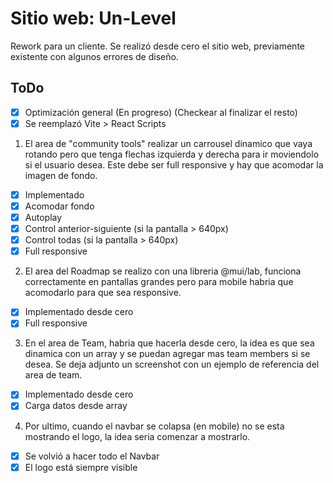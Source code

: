 # Sitio web: Un-Level

Rework para un cliente. Se realizó desde cero el sitio web, previamente
existente con algunos errores de diseño.

## ToDo

-   [x] Optimización general (En progreso) (Checkear al finalizar el resto)
-   [x] Se reemplazó Vite > React Scripts

1. El area de "community tools" realizar un carrousel dinamico que vaya rotando
   pero que tenga flechas izquierda y derecha para ir moviendolo si el usuario
   desea. Este debe ser full responsive y hay que acomodar la imagen de fondo.

-   [x] Implementado
-   [x] Acomodar fondo
-   [x] Autoplay
-   [x] Control anterior-siguiente (si la pantalla > 640px)
-   [x] Control todas (si la pantalla > 640px)
-   [x] Full responsive

2. El area del Roadmap se realizo con una libreria @mui/lab, funciona
   correctamente en pantallas grandes pero para mobile habria que acomodarlo
   para que sea responsive.

-   [x] Implementado desde cero
-   [x] Full responsive

3. En el area de Team, habria que hacerla desde cero, la idea es que sea
   dinamica con un array y se puedan agregar mas team members si se desea. Se
   deja adjunto un screenshot con un ejemplo de referencia del area de team.

-   [x] Implementado desde cero
-   [x] Carga datos desde array

4. Por ultimo, cuando el navbar se colapsa (en mobile) no se esta mostrando el
   logo, la idea seria comenzar a mostrarlo.

-   [x] Se volvió a hacer todo el Navbar
-   [x] El logo está siempre visible
